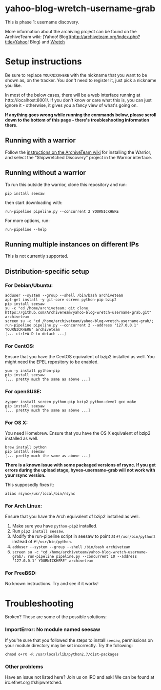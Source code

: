 yahoo-blog-wretch-username-grab
===============================

This is phase 1: username discovery.

More information about the archiving project can be found on the ArchiveTeam wiki: [Yahoo! Blog](http://archiveteam.org/index.php?title=Yahoo! Blog) and [Wretch](http://archiveteam.org/index.php?title=Wretch)

Setup instructions
=========================

Be sure to replace `YOURNICKHERE` with the nickname that you want to be shown as, on the tracker. You don't need to register it, just pick a nickname you like.

In most of the below cases, there will be a web interface running at http://localhost:8001/. If you don't know or care what this is, you can just ignore it - otherwise, it gives you a fancy view of what's going on.

**If anything goes wrong while running the commands below, please scroll down to the bottom of this page - there's troubleshooting information there.**

Running with a warrior
-------------------------

Follow the [instructions on the ArchiveTeam wiki](http://archiveteam.org/index.php?title=Warrior) for installing the Warrior, and select the "Shipwretched Discovery" project in the Warrior interface.

Running without a warrior
-------------------------

To run this outside the warrior, clone this repository and run:

    pip install seesaw

then start downloading with:

    run-pipeline pipeline.py --concurrent 2 YOURNICKHERE

For more options, run:

    run-pipeline --help
    
Running multiple instances on different IPs
-------------------------

This is not currently supported.

Distribution-specific setup
-------------------------

### For Debian/Ubuntu:

    adduser --system --group --shell /bin/bash archiveteam
    apt-get install -y git-core screen python-pip bzip2
    pip install seesaw
    su -c "cd /home/archiveteam; git clone https://github.com/ArchiveTeam/yahoo-blog-wretch-username-grab.git" archiveteam
    screen su -c "cd /home/archiveteam/yahoo-blog-wretch-username-grab/; run-pipeline pipeline.py --concurrent 2 --address '127.0.0.1' YOURNICKHERE" archiveteam
    [... ctrl+A D to detach ...]
    
### For CentOS:

Ensure that you have the CentOS equivalent of bzip2 installed as well. You might need the EPEL repository to be enabled.

    yum -y install python-pip
    pip install seesaw
    [... pretty much the same as above ...]

### For openSUSE:

    zypper install screen python-pip bzip2 python-devel gcc make
    pip install seesaw
    [... pretty much the same as above ...]

### For OS X:

You need Homebrew. Ensure that you have the OS X equivalent of bzip2 installed as well.

    brew install python
    pip install seesaw
    [... pretty much the same as above ...]

**There is a known issue with some packaged versions of rsync. If you get errors during the upload stage, hyves-username-grab will not work with your rsync version.**

This supposedly fixes it:

    alias rsync=/usr/local/bin/rsync

### For Arch Linux:

Ensure that you have the Arch equivalent of bzip2 installed as well.

1. Make sure you have `python-pip2` installed.
2. Run `pip2 install seesaw`.
3. Modify the run-pipeline script in seesaw to point at `#!/usr/bin/python2` instead of `#!/usr/bin/python`.
4. `adduser --system --group --shell /bin/bash archiveteam`
5. `screen su -c "cd /home/archiveteam/yahoo-blog-wretch-username-grab/; run-pipeline pipeline.py --concurrent 10 --address '127.0.0.1' YOURNICKHERE" archiveteam`

### For FreeBSD:

No known instructions. Try and see if it works!

Troubleshooting
=========================

Broken? These are some of the possible solutions:
    
### ImportError: No module named seesaw

If you're sure that you followed the steps to install `seesaw`, permissions on your module directory may be set incorrectly. Try the following:

    chmod o+rX -R /usr/local/lib/python2.7/dist-packages

### Other problems

Have an issue not listed here? Join us on IRC and ask! We can be found at irc.efnet.org #shipwretched.
